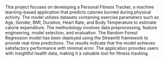 This project focuses on developing a Personal Fitness Tracker, a machine learning-based application that predicts calories burned during physical activity. The model utilizes datasets containing exercise parameters such as Age, Gender, BMI, Duration, Heart Rate, and Body Temperature to estimate calorie expenditure.
The methodology involves data preprocessing, feature engineering, model selection, and evaluation. The Random Forest Regression model has been deployed using the Streamlit framework to provide real-time predictions.
The results indicate that the model achieves satisfactory performance with minimal error. The application provides users with insightful health data, making it a valuable tool for fitness tracking.

